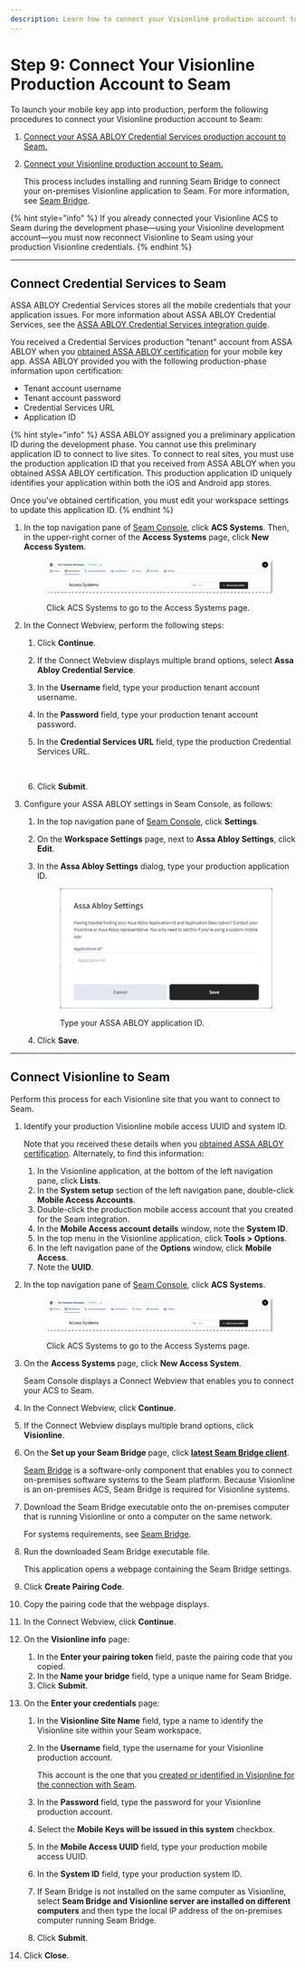 ```yaml
---
description: Learn how to connect your Visionline production account to Seam.
---
```


# Step 9: Connect Your Visionline Production Account to Seam

To launch your mobile key app into production, perform the following procedures to connect your Visionline production account to Seam:

1. [Connect your ASSA ABLOY Credential Services production account to Seam.](step-9-connect-your-visionline-production-account-to-seam.md#connect-credential-services-to-seam)
2.  [Connect your Visionline production account to Seam.](step-9-connect-your-visionline-production-account-to-seam.md#connect-visionline-to-seam)

    This process includes installing and running Seam Bridge to connect your on-premises Visionline application to Seam. For more information, see [Seam Bridge](../../../../../capability-guides/seam-bridge.md).

{% hint style="info" %}
If you already connected your Visionline ACS to Seam during the development phase—using your Visionline development account—you must now reconnect Visionline to Seam using your production Visionline credentials.
{% endhint %}

***

## Connect Credential Services to Seam

ASSA ABLOY Credential Services stores all the mobile credentials that your application issues. For more information about ASSA ABLOY Credential Services, see the [ASSA ABLOY Credential Services integration guide](../../../../assa-abloy-credential-services-credential-manager.md).

You received a Credential Services production "tenant" account from ASSA ABLOY when you [obtained ASSA ABLOY certification](step-1-obtain-assa-abloy-certification-for-your-mobile-key-app.md) for your mobile key app. ASSA ABLOY provided you with the following production-phase information upon certification:

* Tenant account username
* Tenant account password
* Credential Services URL
* Application ID

{% hint style="info" %}
ASSA ABLOY assigned you a preliminary application ID during the development phase. You cannot use this preliminary application ID to connect to live sites. To connect to real sites, you must use the production application ID that you received from ASSA ABLOY when you obtained ASSA ABLOY certification. This production application ID uniquely identifies your application within both the iOS and Android app stores.&#x20;

Once you've obtained certification, you must edit your workspace settings to update this application ID.
{% endhint %}

1.  In the top navigation pane of [Seam Console](https://console.seam.co/), click **ACS Systems**. Then, in the upper-right corner of the **Access Systems** page, click **New Access System**.

    <figure><img src="../../../../../.gitbook/assets/access-systems-tab-production-workspace.png" alt="Click ACS Systems to go to the Access Systems page."><figcaption><p>Click ACS Systems to go to the Access Systems page.</p></figcaption></figure>
2. In the Connect Webview, perform the following steps:
   1. Click **Continue**.
   2. If the Connect Webview displays multiple brand options, select **Assa Abloy Credential Service**.
   3. In the **Username** field, type your production tenant account username.
   4. In the **Password** field, type your production tenant account password.
   5.  In the **Credential Services URL** field, type the production Credential Services URL.

       <figure><img src="../../../../../.gitbook/assets/connect-webview-assa-abloy-credential-service-credentials.png" alt="" width="181"><figcaption></figcaption></figure>
   6. Click **Submit**.
3. Configure your ASSA ABLOY settings in Seam Console, as follows:
   1. In the top navigation pane of [Seam Console](https://console.seam.co/), click **Settings**.
   2. On the **Workspace Settings** page, next to **Assa Abloy Settings**, click **Edit**.
   3.  In the **Assa Abloy Settings** dialog, type your production application ID.

       <figure><img src="../../../../../.gitbook/assets/assa-abloy-settings.png" alt="Type your ASSA ABLOY application ID." width="375"><figcaption><p>Type your ASSA ABLOY application ID.</p></figcaption></figure>
   4. Click **Save**.

***

## Connect Visionline to Seam

Perform this process for each Visionline site that you want to connect to Seam.

1.  Identify your production Visionline mobile access UUID and system ID.

    Note that you received these details when you [obtained ASSA ABLOY certification](step-1-obtain-assa-abloy-certification-for-your-mobile-key-app.md). Alternately, to find this information:

    1. In the Visionline application, at the bottom of the left navigation pane, click **Lists**.
    2. In the **System setup** section of the left navigation pane, double-click **Mobile Access Accounts**.
    3. Double-click the production mobile access account that you created for the Seam integration.
    4. In the **Mobile Access account details** window, note the **System ID**.
    5. In the top menu in the Visionline application, click **Tools > Options**.
    6. In the left navigation pane of the **Options** window, click **Mobile Access**.
    7. Note the **UUID**.
2.  In the top navigation pane of [Seam Console](https://console.seam.co/), click **ACS Systems**.

    <figure><img src="../../../../../.gitbook/assets/access-systems-tab-production-workspace.png" alt="Click ACS Systems to go to the Access Systems page."><figcaption><p>Click ACS Systems to go to the Access Systems page.</p></figcaption></figure>
3.  On the **Access Systems** page, click **New Access System**.

    Seam Console displays a Connect Webview that enables you to connect your ACS to Seam.
4. In the Connect Webview, click **Continue**.
5. If the Connect Webview displays multiple brand options, click **Visionline**.
6.  On the **Set up your Seam Bridge** page, click [**latest Seam Bridge client**](https://www.seam.co/seam-bridge/releases/latest).

    [Seam Bridge](../../../../../capability-guides/seam-bridge.md) is a software-only component that enables you to connect on-premises software systems to the Seam platform. Because Visionline is an on-premises ACS, Seam Bridge is required for Visionline systems.
7.  Download the Seam Bridge executable onto the on-premises computer that is running Visionline or onto a computer on the same network.

    For systems requirements, see [Seam Bridge](../../../../../capability-guides/seam-bridge.md).
8.  Run the downloaded Seam Bridge executable file.

    This application opens a webpage containing the Seam Bridge settings.
9. Click **Create Pairing Code**.
10. Copy the pairing code that the webpage displays.
11. In the Connect Webview, click **Continue**.
12. On the **Visionline info** page:
    1. In the **Enter your pairing token** field, paste the pairing code that you copied.
    2. In the **Name your bridge** field, type a unique name for Seam Bridge.
    3. Click **Submit**.
13. On the **Enter your credentials** page:
    1. In the **Visionline Site Name** field, type a name to identify the Visionline site within your Seam workspace.
    2.  In the **Username** field, type the username for your Visionline production account.

        This account is the one that you [created or identified in Visionline for the connection with Seam](step-6-configure-a-visionline-user-account.md).
    3. In the **Password** field, type the password for your Visionline production account.
    4. Select the **Mobile Keys will be issued in this system** checkbox.
    5. In the **Mobile Access UUID** field, type your production mobile access UUID.
    6. In the **System ID** field, type your production system ID.
    7. If Seam Bridge is not installed on the same computer as Visionline, select **Seam Bridge and Visionline server are installed on different computers** and then type the local IP address of the on-premises computer running Seam Bridge.
    8. Click **Submit**.
14. Click **Close**.
